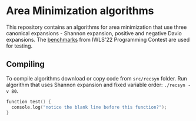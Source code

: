 # Area Minimization algorithms
This repository contains an algorithms for area minimization that use three canonical expansions - Shannon expansion, positive and negative Davio expansions.
The <a href="https://github.com/alanminko/iwls2022-ls-contest">benchmarks</a> from IWLS'22 Programming Contest are used for testing.
## Compiling
To compile algorithms download or copy code from `src/recsyn` folder.
Run algorithm that uses Shannon expansion and fixed variable order: `./recsyn -v 80`.

```c
function test() {
  console.log("notice the blank line before this function?");
}
```
